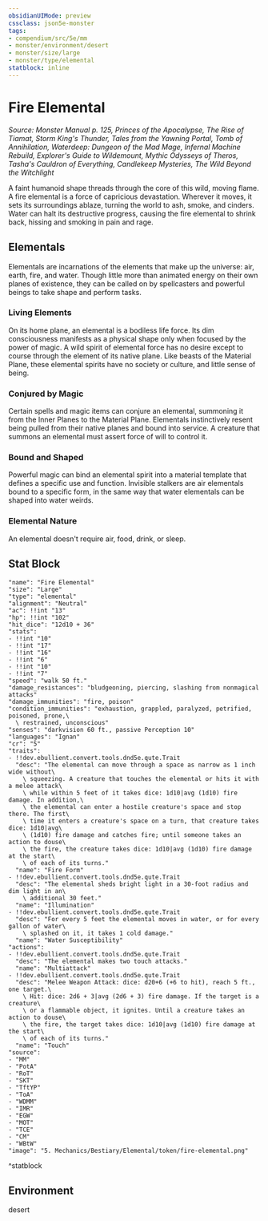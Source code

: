 ```yaml
---
obsidianUIMode: preview
cssclass: json5e-monster
tags:
- compendium/src/5e/mm
- monster/environment/desert
- monster/size/large
- monster/type/elemental
statblock: inline
---
```

# Fire Elemental
*Source: Monster Manual p. 125, Princes of the Apocalypse, The Rise of Tiamat, Storm King's Thunder, Tales from the Yawning Portal, Tomb of Annihilation, Waterdeep: Dungeon of the Mad Mage, Infernal Machine Rebuild, Explorer's Guide to Wildemount, Mythic Odysseys of Theros, Tasha's Cauldron of Everything, Candlekeep Mysteries, The Wild Beyond the Witchlight*  

A faint humanoid shape threads through the core of this wild, moving flame. A fire elemental is a force of capricious devastation. Wherever it moves, it sets its surroundings ablaze, turning the world to ash, smoke, and cinders. Water can halt its destructive progress, causing the fire elemental to shrink back, hissing and smoking in pain and rage.

## Elementals

Elementals are incarnations of the elements that make up the universe: air, earth, fire, and water. Though little more than animated energy on their own planes of existence, they can be called on by spellcasters and powerful beings to take shape and perform tasks.

### Living Elements

On its home plane, an elemental is a bodiless life force. Its dim consciousness manifests as a physical shape only when focused by the power of magic. A wild spirit of elemental force has no desire except to course through the element of its native plane. Like beasts of the Material Plane, these elemental spirits have no society or culture, and little sense of being.

### Conjured by Magic

Certain spells and magic items can conjure an elemental, summoning it from the Inner Planes to the Material Plane. Elementals instinctively resent being pulled from their native planes and bound into service. A creature that summons an elemental must assert force of will to control it.

### Bound and Shaped

Powerful magic can bind an elemental spirit into a material template that defines a specific use and function. Invisible stalkers are air elementals bound to a specific form, in the same way that water elementals can be shaped into water weirds.

### Elemental Nature

An elemental doesn't require air, food, drink, or sleep.

## Stat Block

```statblock
"name": "Fire Elemental"
"size": "Large"
"type": "elemental"
"alignment": "Neutral"
"ac": !!int "13"
"hp": !!int "102"
"hit_dice": "12d10 + 36"
"stats":
- !!int "10"
- !!int "17"
- !!int "16"
- !!int "6"
- !!int "10"
- !!int "7"
"speed": "walk 50 ft."
"damage_resistances": "bludgeoning, piercing, slashing from nonmagical attacks"
"damage_immunities": "fire, poison"
"condition_immunities": "exhaustion, grappled, paralyzed, petrified, poisoned, prone,\
  \ restrained, unconscious"
"senses": "darkvision 60 ft., passive Perception 10"
"languages": "Ignan"
"cr": "5"
"traits":
- !!dev.ebullient.convert.tools.dnd5e.qute.Trait
  "desc": "The elemental can move through a space as narrow as 1 inch wide without\
    \ squeezing. A creature that touches the elemental or hits it with a melee attack\
    \ while within 5 feet of it takes dice: 1d10|avg (1d10) fire damage. In addition,\
    \ the elemental can enter a hostile creature's space and stop there. The first\
    \ time it enters a creature's space on a turn, that creature takes dice: 1d10|avg\
    \ (1d10) fire damage and catches fire; until someone takes an action to douse\
    \ the fire, the creature takes dice: 1d10|avg (1d10) fire damage at the start\
    \ of each of its turns."
  "name": "Fire Form"
- !!dev.ebullient.convert.tools.dnd5e.qute.Trait
  "desc": "The elemental sheds bright light in a 30-foot radius and dim light in an\
    \ additional 30 feet."
  "name": "Illumination"
- !!dev.ebullient.convert.tools.dnd5e.qute.Trait
  "desc": "For every 5 feet the elemental moves in water, or for every gallon of water\
    \ splashed on it, it takes 1 cold damage."
  "name": "Water Susceptibility"
"actions":
- !!dev.ebullient.convert.tools.dnd5e.qute.Trait
  "desc": "The elemental makes two touch attacks."
  "name": "Multiattack"
- !!dev.ebullient.convert.tools.dnd5e.qute.Trait
  "desc": "Melee Weapon Attack: dice: d20+6 (+6 to hit), reach 5 ft., one target.\
    \ Hit: dice: 2d6 + 3|avg (2d6 + 3) fire damage. If the target is a creature\
    \ or a flammable object, it ignites. Until a creature takes an action to douse\
    \ the fire, the target takes dice: 1d10|avg (1d10) fire damage at the start\
    \ of each of its turns."
  "name": "Touch"
"source":
- "MM"
- "PotA"
- "RoT"
- "SKT"
- "TftYP"
- "ToA"
- "WDMM"
- "IMR"
- "EGW"
- "MOT"
- "TCE"
- "CM"
- "WBtW"
"image": "5. Mechanics/Bestiary/Elemental/token/fire-elemental.png"
```
^statblock

## Environment

desert